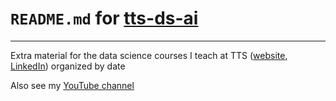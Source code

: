 # `README.md` for [tts-ds-ai](https://github.com/Ai-Yukino/tts-ds-ai)

---

Extra material for the data science courses I teach at TTS ([website](https://www.techtalentsouth.com/), [LinkedIn](https://www.linkedin.com/company/tech-talent-south/)) organized by date

Also see my [YouTube channel](https://www.youtube.com/channel/UCpWeXKKarcHoy5c1LvjSQMg)
